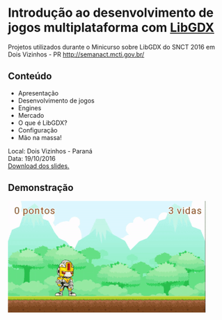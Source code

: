 # Introdução ao desenvolvimento de jogos multiplataforma com [LibGDX](http://libgdx.badlogicgames.com/)

Projetos utilizados durante o Minicurso sobre LibGDX do SNCT 2016 em Dois Vizinhos - PR http://semanact.mcti.gov.br/

## Conteúdo
* Apresentação
* Desenvolvimento de jogos
* Engines
* Mercado
* O que é LibGDX?
* Configuração
* Mão na massa!

Local: Dois Vizinhos - Paraná <br>
Data:  19/10/2016  <br>
[Download dos slides.](/Minicurso%20LibGDX.pdf)

## Demonstração

![demonstração](/demo.gif)
